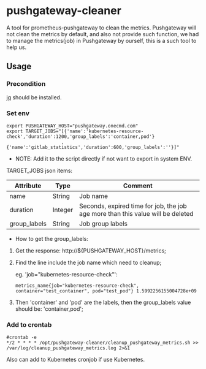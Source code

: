 # pushgateway-cleaner
A tool for prometheus-pushgateway to clean the metrics. Pushgateway will not clean the metrics by default, and also not provide such function, we had to manage the metrics(job) in Pushgateway by ourself, this is a such tool to help us.

## Usage

### Precondition
[jq](https://stedolan.github.io/jq/download/) should be installed.

### Set env
```
export PUSHGATEWAY_HOST="pushgateway.onecmd.com"
export TARGET_JOBS="[{'name':'kubernetes-resource-check','duration':1200,'group_labels':'container,pod'}
                    ,{'name':'gitlab_statistics','duration':600,'group_labels':''}]"
```
- NOTE: Add it to the script directly if not want to export in system ENV.

TARGET_JOBS json items:

| Attribute  | Type | Comment |
| ------------- | ------------- | ------------- |
| name  | String  | Job name |
| duration  | Integer  | Seconds, expired time for job, the job age more than this value will be deleted |
| group_labels  | String  | Job group labels |

- How to get the group_labels:
1. Get the response: http://${PUSHGATEWAY_HOST}/metrics;
2. Find the line include the job name which need to cleanup;

   eg. 'job="kubernetes-resource-check"':
   ```
   metrics_name{job="kubernetes-resource-check", container="test_container", pod="test_pod"} 1.5992256155004728e+09
   ```
3. Then 'container' and 'pod' are the labels, then the group_labels value should be: 'container,pod';

### Add to crontab
```
#crontab -e
*/2 * * * * /opt/pushgateway-cleaner/cleanup_pushgateway_metrics.sh >> /var/log/cleanup_pushgateway_metrics.log 2>&1
```
Also can add to Kubernetes cronjob if use Kubernetes.


